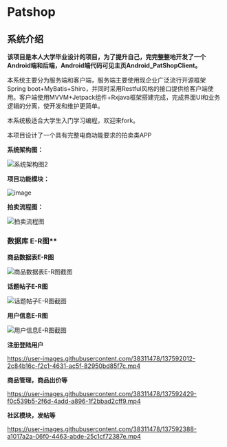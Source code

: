 # Patshop

## 系统介绍

**该项目是本人大学毕业设计的项目，为了提升自己，完完整整地开发了一个Android端和后端，Android端代码可见主页Android_PatShopClient。**
  
  本系统主要分为服务端和客户端，服务端主要使用现企业广泛流行开源框架Spring boot+MyBatis+Shiro，并同时采用Restful风格的接口提供给客户端使用。客户端使用MVVM+Jetpack组件+Rxjava框架搭建完成，完成界面UI和业务逻辑的分离，使开发和维护更简单。
  
  本系统极适合大学生入门学习编程，欢迎来fork。
  
  本项目设计了一个具有完整电商功能要求的拍卖类APP
  
  **系统架构图：**
  
  ![系统架构图2](https://user-images.githubusercontent.com/38311478/137591734-492f12f0-29d2-4878-a3c6-7429ba68904a.png)
  
  **项目功能模块：**
  
![image](https://user-images.githubusercontent.com/38311478/137591681-9cd4b5b1-e08a-4ad9-afc2-f2390142ca72.png)

  **拍卖流程图：**
  
  ![拍卖流程图](https://user-images.githubusercontent.com/38311478/137591349-4e98dd95-9d8b-4d88-8d45-24079328e947.png)
  
  ### 数据库 E-R图**
  
  **商品数据表E-R图**
   
![商品数据表E-R图截图](https://user-images.githubusercontent.com/38311478/137592865-bc3ac4ef-1145-4d21-83c9-0e36d0139586.png)

  **话题帖子E-R图**
  
![话题帖子E-R图截图](https://user-images.githubusercontent.com/38311478/137592872-e62756fb-1ebc-48a5-98b4-3465feebe37e.png)

  **用户信息E-R图**
  
![用户信息E-R图截图](https://user-images.githubusercontent.com/38311478/137592880-fc023d5e-04e9-46ad-b60a-d2a05a1f8b14.png)

  **注册登陆用户**

https://user-images.githubusercontent.com/38311478/137592012-2c84b16c-f2c1-4631-ac5f-82950bd85f7c.mp4

  **商品管理，商品出价等**

https://user-images.githubusercontent.com/38311478/137592429-f0c539b5-2f6d-4add-a896-1f2bbad2cff9.mp4

  **社区模块，发帖等**

https://user-images.githubusercontent.com/38311478/137592388-a1017a2a-06f0-4463-abde-25c1cf72387e.mp4
